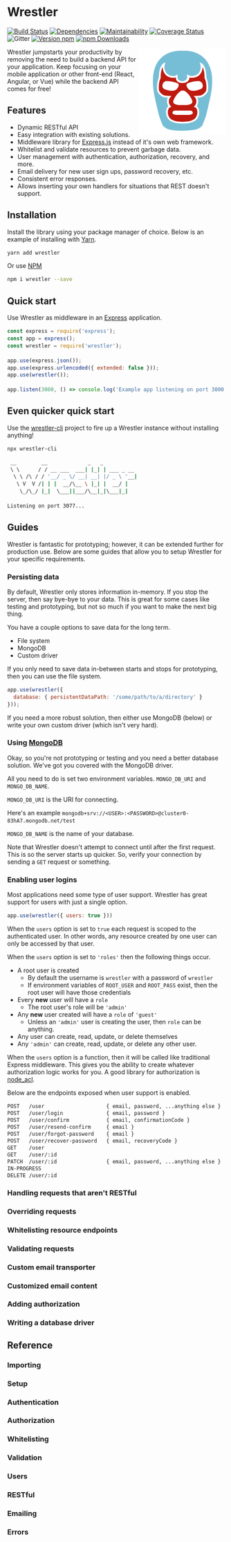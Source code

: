 # Wrestler

[![Build Status](https://img.shields.io/travis/sketchdev/wrestler/master.svg?style=flat-square)](https://travis-ci.org/sketchdev/wrestler)
[![Dependencies](https://img.shields.io/david/sketchdev/wrestler.svg?style=flat-square)](https://david-dm.org/sketchdev/wrestler)
[![Maintainability](https://api.codeclimate.com/v1/badges/8195382474536e36f321/maintainability)](https://codeclimate.com/github/sketchdev/wrestler/maintainability)
[![Coverage Status](https://coveralls.io/repos/github/sketchdev/wrestler/badge.svg?branch=master)](https://coveralls.io/github/sketchdev/wrestler?branch=master)
![Gitter](https://img.shields.io/gitter/room/wrestlerjs/wrestler.js.svg)
[![Version npm](https://img.shields.io/npm/v/wrestler.svg?style=flat-square)](https://www.npmjs.com/package/wrestler)
[![npm Downloads](https://img.shields.io/npm/dm/wrestler.svg?style=flat-square)](https://npmcharts.com/compare/wrestler?minimal=true)

<img src="https://raw.githubusercontent.com/sketchdev/wrestler/master/logo.png" height="200px" alt="Wrestler" align="right"/>

Wrestler jumpstarts your productivity by removing the need to build a backend API for your application.
Keep focusing on your mobile application or other front-end (React, Angular, or Vue) while the backend API comes for free!

## Features

* Dynamic RESTful API
* Easy integration with existing solutions.
* Middleware library for [Express.js](https://expressjs.com/) instead of it's own web framework.
* Whitelist and validate resources to prevent garbage data.
* User management with authentication, authorization, recovery, and more.
* Email delivery for new user sign ups, password recovery, etc.
* Consistent error responses.
* Allows inserting your own handlers for situations that REST doesn't support.


## Installation

Install the library using your package manager of choice. Below is an example of installing with [Yarn](https://yarnpkg.com/en/).

```bash
yarn add wrestler
```

Or use [NPM](https://www.npmjs.com/)

```sh
npm i wrestler --save
```

## Quick start

Use Wrestler as middleware in an [Express](https://expressjs.com/) application.

```javascript
const express = require('express');
const app = express();
const wrestler = require('wrestler');

app.use(express.json());
app.use(express.urlencoded({ extended: false }));
app.use(wrestler());

app.listen(3000, () => console.log('Example app listening on port 3000!'))
```

## Even quicker quick start

Use the [wrestler-cli](https://github.com/sketchdev/wrestler-cli) project to fire up a Wrestler instance without installing anything!

```bash
npx wrestler-cli
```

```bash
 __        __             _   _           
 \ \      / / __ ___  ___| |_| | ___ _ __ 
  \ \ /\ / / '__/ _ \/ __| __| |/ _ \ '__|
   \ V  V /| | |  __/\__ \ |_| |  __/ |   
    \_/\_/ |_|  \___||___/\__|_|\___|_|   
                                          
Listening on port 3077...
```



## Guides

Wrestler is fantastic for prototyping; however, it can be extended further for production use.
Below are some guides that allow you to setup Wrestler for your specific requirements.

### Persisting data

By default, Wrestler only stores information in-memory. If you stop the server, then say bye-bye to your data.
This is great for some cases like testing and prototyping, but not so much if you want to make the next big thing.

You have a couple options to save data for the long term.

* File system
* MongoDB
* Custom driver

If you only need to save data in-between starts and stops for prototyping, then
you can use the file system.

```js
app.use(wrestler({
  database: { persistentDataPath: '/some/path/to/a/directory' }
}));
```

If you need a more robust solution, then either use MongoDB (below) or write your own custom driver (which isn't very hard).

### Using [MongoDB](https://www.mongodb.com/)

Okay, so you're not prototyping or testing and you need a better database solution.
We've got you covered with the MongoDB driver.

All you need to do is set two environment variables.
`MONGO_DB_URI` and `MONGO_DB_NAME`.

`MONGO_DB_URI` is the URI for connecting. 

Here's an example `mongodb+srv://<USER>:<PASSWORD>@cluster0-83hA7.mongodb.net/test`

`MONGO_DB_NAME` is the name of your database.

Note that Wrestler doesn't attempt to connect until after the first request. This is so the
server starts up quicker. So, verify your connection by sending a `GET` request or something.

### Enabling user logins

Most applications need some type of user support. Wrestler has great support for users
with just a single option.

```js
app.use(wrestler({ users: true }))
```

When the `users` option is set to `true` each request is scoped to the authenticated user.
In other words, any resource created by one user can only be accessed by that user.

When the `users` option is set to `'roles'` then the following things occur.

* A root user is created
  - By default the username is `wrestler` with a password of `wrestler`
  - If environment variables of `ROOT_USER` and `ROOT_PASS` exist, then the root user will have those credentials
* Every __new__ user will have a `role`
  - The root user's role will be `'admin'`
* Any __new__ user created will have a `role` of `'guest'`
  - Unless an `'admin'` user is creating the user, then `role` can be anything.
* Any user can create, read, update, or delete themselves
* Any `'admin'` can create, read, update, or delete any other user.

When the `users` option is a function, then it will be called like traditional Express middleware.
This gives you the ability to create whatever authorization logic works for you.
A good library for authorization is [node_acl](https://github.com/OptimalBits/node_acl).

Below are the endpoints exposed when user support is enabled.

```http
POST   /user                    { email, password, ...anything else }
POST   /user/login              { email, password }
POST   /user/confirm            { email, confirmationCode }
POST   /user/resend-confirm     { email }
POST   /user/forgot-password    { email }
POST   /user/recover-password   { email, recoveryCode }
GET    /user
GET    /user/:id
PATCH  /user/:id                { email, password, ...anything else } IN-PROGRESS
DELETE /user/:id 
```

### Handling requests that aren't RESTful

### Overriding requests

### Whitelisting resource endpoints

### Validating requests

### Custom email transporter

### Customized email content

### Adding authorization

### Writing a database driver



## Reference

### Importing

### Setup

### Authentication

### Authorization

### Whitelisting

### Validation

### Users

### RESTful

### Emailing

### Errors
